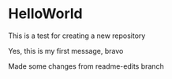 # HelloWorld
This is a test for creating a new repository

Yes, this is my first message, bravo

Made some changes from readme-edits branch
